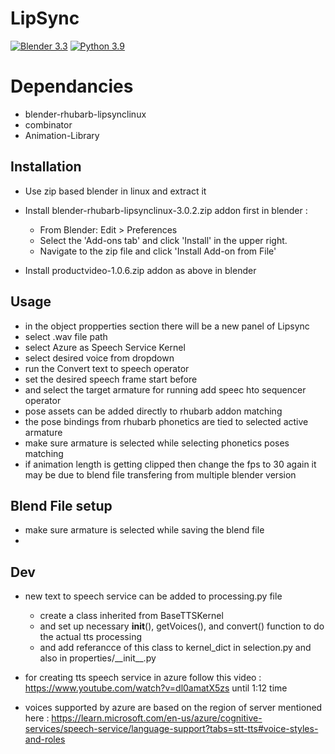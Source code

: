 # LipSync

[![Blender 3.3](https://img.shields.io/badge/blender-3.3-%23f4792b.svg)]() [![Python 3.9](https://img.shields.io/badge/python-3.9-blue.svg)]()

# Dependancies

- blender-rhubarb-lipsynclinux
- combinator
- Animation-Library

## Installation

- Use zip based blender in linux and extract it
- Install blender-rhubarb-lipsynclinux-3.0.2.zip addon first in blender :

  - From Blender: Edit > Preferences
  - Select the 'Add-ons tab' and click 'Install' in the upper right.
  - Navigate to the zip file and click 'Install Add-on from File'

- Install productvideo-1.0.6.zip addon as above in blender

## Usage

- in the object propperties section there will be a new panel of Lipsync
- select .wav file path
- select Azure as Speech Service Kernel
- select desired voice from dropdown
- run the Convert text to speech operator
- set the desired speech frame start before
- and select the target armature for running add speec hto sequencer operator
- pose assets can be added directly to rhubarb addon matching
- the pose bindings from rhubarb phonetics are tied to selected active armature
- make sure armature is selected while selecting phonetics poses matching
- if animation length is getting clipped then change the fps to 30 again it may be due to blend file transfering from multiple blender version

## Blend File setup

- make sure armature is selected while saving the blend file
-

## Dev

- new text to speech service can be added to processing.py file
  - create a class inherited from BaseTTSKernel
  - and set up necessary **init**(), getVoices(), and convert() function to do the actual tts processing
  - and add referancce of this class to kernel_dict in selection.py and also in properties/\_\_init\_\_.py
- for creating tts speech service in azure
  follow this video : https://www.youtube.com/watch?v=dl0amatX5zs until 1:12 time

- voices supported by azure are based on the region of server mentioned here : https://learn.microsoft.com/en-us/azure/cognitive-services/speech-service/language-support?tabs=stt-tts#voice-styles-and-roles
